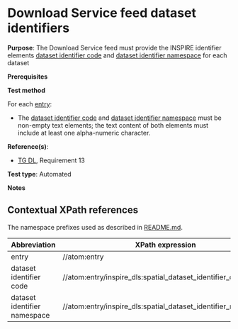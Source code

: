 # Download Service feed dataset identifiers

**Purpose**: The Download Service feed must provide the INSPIRE identifier elements [dataset identifier code](#datasetidentifiercode) and [dataset identifier namespace](#datasetidentifiernamespace) for each dataset

**Prerequisites**

**Test method**

For each [entry](#entry):

* The [dataset identifier code](#datasetidentifiercode) and [dataset identifier namespace](#datasetidentifiernamespace) must be non-empty text elements; the text content of both elements must include at least one alpha-numeric character.

**Reference(s)**:

* [TG DL](http://inspire.ec.europa.eu/id/ats/download-service/3.1/atom-pre-defined/README#ref_TG_DL), Requirement 13

**Test type**: Automated

**Notes**

## Contextual XPath references

The namespace prefixes used as described in [README.md](http://inspire.ec.europa.eu/id/ats/download-service/3.1/atom-pre-defined/README#namespaces).

Abbreviation                                               |  XPath expression
---------------------------------------------------------- | -------------------------------------------------------------------------
entry <a name="entry"></a> | //atom:entry
dataset identifier code <a name="datasetidentifiercode"></a> | //atom:entry/inspire_dls:spatial_dataset_identifier_code
dataset identifier namespace <a name="datasetidentifiernamespace"></a> | //atom:entry/inspire_dls:spatial_dataset_identifier_namespace
